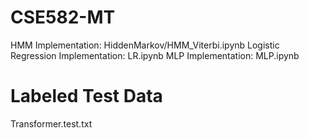 # CSE582-MT

HMM Implementation: HiddenMarkov/HMM_Viterbi.ipynb
Logistic Regression Implementation: LR.ipynb
MLP Implementation: MLP.ipynb



# Labeled Test Data
Transformer.test.txt

